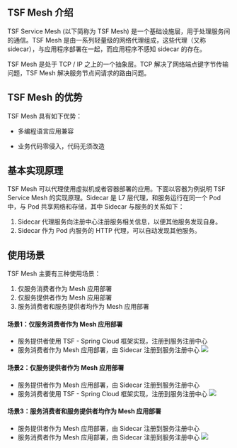 ## TSF Mesh 介绍

TSF Service Mesh (以下简称为 TSF Mesh) 是一个基础设施层，用于处理服务间的通信。TSF Mesh 是由一系列轻量级的网络代理组成，这些代理（又称 sidecar），与应用程序部署在一起，而应用程序不感知 sidecar 的存在。

TSF Mesh 是处于 TCP / IP 之上的一个抽象层。TCP 解决了网络端点键字节传输问题，TSF Mesh 解决服务节点间请求的路由问题。



## TSF Mesh 的优势

TSF Mesh 具有如下优势：

- 多编程语言应用兼容

- 业务代码零侵入，代码无须改造

  

## 基本实现原理

TSF  Mesh 可以代理使用虚拟机或者容器部署的应用。下面以容器为例说明 TSF Service Mesh 的实现原理。Sidecar 是 L7 层代理，和服务运行在同一个 Pod 中，与 Pod 共享网络和存储，其中 Sidecar 与服务的关系如下：

1. Sidecar 代理服务向注册中心注册服务相关信息，以便其他服务发现自身。
2. Sidecar 作为 Pod 内服务的 HTTP 代理，可以自动发现其他服务。


## 	使用场景

TSF Mesh 主要有三种使用场景：

1. 仅服务消费者作为 Mesh 应用部署
2. 仅服务提供者作为 Mesh 应用部署
3. 服务消费者和服务提供者均作为 Mesh 应用部署



#### 场景1：仅服务消费者作为 Mesh 应用部署

- 服务提供者使用 TSF - Spring Cloud 框架实现，注册到服务注册中心
- 服务消费者作为 Mesh 应用部署，由 Sidecar 注册到服务注册中心
  ![](https://main.qcloudimg.com/raw/c1f43fc9a07c2961b97b8dbc15b4b347.png)


#### 场景2：仅服务提供者作为 Mesh 应用部署

- 服务提供者作为 Mesh 应用部署，由 Sidecar 注册到服务注册中心
- 服务消费者使用 TSF - Spring Cloud 框架实现，注册到服务注册中心
  ![](https://main.qcloudimg.com/raw/432b2ae025346fe3afb97cd585daded8.png)


#### 场景3：服务消费者和服务提供者均作为 Mesh 应用部署

- 服务提供者作为 Mesh 应用部署，由 Sidecar 注册到服务注册中心
- 服务消费者作为 Mesh 应用部署，由 Sidecar 注册到服务注册中心
  ![](https://main.qcloudimg.com/raw/0627256912a9d300d7cce74b353342e9.png)